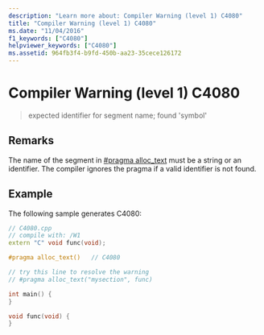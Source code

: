 ```yaml
---
description: "Learn more about: Compiler Warning (level 1) C4080"
title: "Compiler Warning (level 1) C4080"
ms.date: "11/04/2016"
f1_keywords: ["C4080"]
helpviewer_keywords: ["C4080"]
ms.assetid: 964fb3f4-b9fd-450b-aa23-35cece126172
---
```

# Compiler Warning (level 1) C4080

> expected identifier for segment name; found 'symbol'

## Remarks

The name of the segment in [#pragma alloc_text](../../preprocessor/alloc-text.md) must be a string or an identifier. The compiler ignores the pragma if a valid identifier is not found.

## Example

The following sample generates C4080:

```cpp
// C4080.cpp
// compile with: /W1
extern "C" void func(void);

#pragma alloc_text()   // C4080

// try this line to resolve the warning
// #pragma alloc_text("mysection", func)

int main() {
}

void func(void) {
}
```
